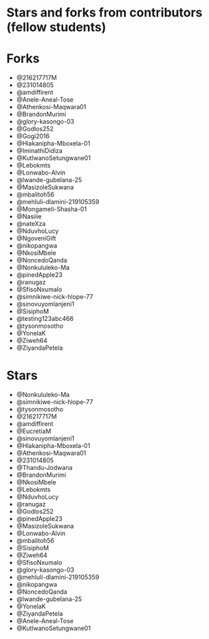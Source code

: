 # Stars and forks from contributors (fellow students)

# Forks
- @216217717M
- @231014805
- @amdiffirent
- @Anele-Aneal-Tose
- @Athenkosi-Maqwara01
- @BrandonMurimi
- @glory-kasongo-03
- @Godlos252
- @Gogi2016
- @Hlakanipha-Mboxela-01
- @IminathiDidiza
- @KutlwanoSetungwane01
- @Lebokmts
- @Lonwabo-Alvin
- @lwande-gubelana-25
- @MasizoleSukwana
- @mbalitoh56
- @mehluli-dlamini-219105359
- @Mongameli-Shasha-01
- @Nasiiie
- @nateXza
- @NduvhoLucy
- @NgoveniGift
- @nikopangwa
- @NkosiMbele
- @NoncedoQanda
- @Nonkululeko-Ma
- @pinedApple23
- @ranugaz
- @SfisoNxumalo
- @simnikiwe-nick-hlope-77
- @sinovuyomlanjeni1
- @SisiphoM
- @testing123abc466
- @tysonmosotho
- @YonelaK
- @Ziweh64
- @ZiyandaPetela

# Stars
- @Nonkululeko-Ma
- @simnikiwe-nick-hlope-77
- @tysonmosotho
- @216217717M
- @amdiffirent
- @EucretiaM
- @sinovuyomlanjeni1
- @Hlakanipha-Mboxela-01
- @Athenkosi-Maqwara01
- @231014805
- @Thandu-Jodwana
- @BrandonMurimi
- @NkosiMbele
- @Lebokmts
- @NduvhoLucy
- @ranugaz
- @Godlos252
- @pinedApple23
- @MasizoleSukwana
- @Lonwabo-Alvin
- @mbalitoh56
- @SisiphoM
- @Ziweh64
- @SfisoNxumalo
- @glory-kasongo-03
- @mehluli-dlamini-219105359
- @nikopangwa
- @NoncedoQanda
- @lwande-gubelana-25
- @YonelaK
- @ZiyandaPetela
- @Anele-Aneal-Tose
- @KutlwanoSetungwane01
